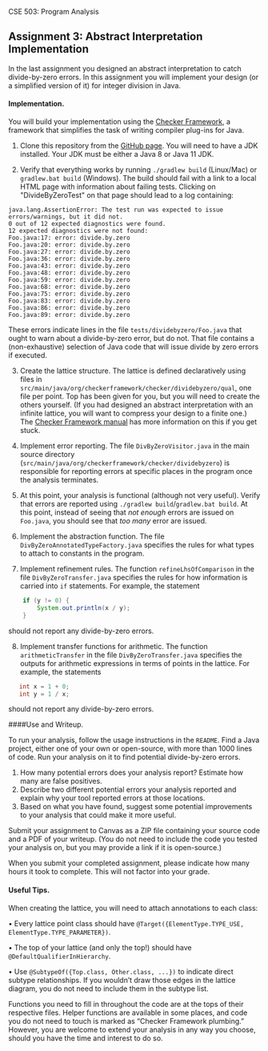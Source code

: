 CSE 503: Program Analysis

## Assignment 3: Abstract Interpretation Implementation

In the last assignment you designed an abstract interpretation to catch divide-by-zero 
errors. In this assignment you will implement your design (or a simplified version 
of it) for integer division in Java.

#### Implementation. 

You will build your implementation using the [Checker Framework](checkerframework.org), 
a framework that simplifies the task of writing compiler plug-ins for Java.

1. Clone this repository from 
the [GitHub page](https://github.com/kelloggm/div-by-zero-checker). You will need
to have a JDK installed. Your JDK must be either a Java 8 or Java 11 JDK.

2. Verify that everything works by running `./gradlew build` (Linux/Mac) 
or `gradlew.bat build` (Windows). The build should fail with a link to a local
HTML page with information about failing tests. Clicking on "DivideByZeroTest" on that
page should lead to a log containing:

```
java.lang.AssertionError: The test run was expected to issue errors/warnings, but it did not.
0 out of 12 expected diagnostics were found.
12 expected diagnostics were not found:
Foo.java:17: error: divide.by.zero
Foo.java:20: error: divide.by.zero
Foo.java:27: error: divide.by.zero
Foo.java:36: error: divide.by.zero
Foo.java:43: error: divide.by.zero
Foo.java:48: error: divide.by.zero
Foo.java:59: error: divide.by.zero
Foo.java:68: error: divide.by.zero
Foo.java:75: error: divide.by.zero
Foo.java:83: error: divide.by.zero
Foo.java:86: error: divide.by.zero
Foo.java:89: error: divide.by.zero
```

These errors indicate lines in the file `tests/dividebyzero/Foo.java` that ought to
warn about a divide-by-zero error, but do not. That file contains a (non-exhaustive)
selection of Java code that will issue divide by zero errors if executed.

3. Create the lattice structure. The lattice is defined declaratively using files in 
`src/main/java/org/checkerframework/checker/dividebyzero/qual`, one file
per point. Top has been given for you, but you will need to create the others yourself. 
(If you had designed an abstract interpretation with an infinite lattice, you will want 
to compress your design to a finite one.) The 
[Checker Framework manual](https://checkerframework.org/manual/#creating-typequals)
has more information on this if you get stuck.

4. Implement error reporting. The file `DivByZeroVisitor.java` in the main source
directory (`src/main/java/org/checkerframework/checker/dividebyzero`) is responsible for 
reporting errors at specific places in the program once the analysis terminates.

5. At this point, your analysis is functional (although not very useful). Verify that 
errors are reported using `./gradlew build`/`gradlew.bat build`. At this point, instead
of seeing that *not enough* errors are issued on `Foo.java`, you should see that *too many*
error are issued.

6. Implement the abstraction function. The file `DivByZeroAnnotatedTypeFactory.java` 
specifies the rules for what types to attach to constants in the program.

7. Implement refinement rules. The function `refineLhsOfComparison` in the file 
`DivByZeroTransfer.java` specifies the rules for how information is carried into 
`if` statements. For example, the statement
```java
    if (y != 0) {
        System.out.println(x / y);
    }
```
should not report any divide-by-zero errors.

8. Implement transfer functions for arithmetic. 
The function `arithmeticTransfer` in the file `DivByZeroTransfer.java` specifies 
the outputs for arithmetic expressions in terms of points in the lattice. For
example, the statements
```java
   int x = 1 + 0;
   int y = 1 / x;
```
should not report any divide-by-zero errors.

####Use and Writeup. 

To run your analysis, follow the usage instructions in the `README`.
Find a Java project, either one of your own or
open-source, with more than 1000 lines of code. 
Run your analysis on it to find potential divide-by-zero errors.

1. How many potential errors does your analysis report? Estimate how many are false positives.
2. Describe two different potential errors your analysis reported and explain why your tool reported errors
at those locations.
3. Based on what you have found, suggest some potential improvements to your analysis that could make
it more useful.

Submit your assignment to Canvas as a ZIP file containing your source code and a PDF of your writeup.
(You do not need to include the code you tested your analysis on, but you may provide a link if it is
open-source.)

When you submit your completed assignment, please indicate how many hours it took to complete. This
will not factor into your grade.

#### Useful Tips. 

When creating the lattice, you will need to attach annotations to each class:

• Every lattice point class should have 
`@Target({ElementType.TYPE_USE, ElementType.TYPE_PARAMETER})`.

• The top of your lattice (and only the top!) should have `@DefaultQualifierInHierarchy`.

• Use `@SubtypeOf({Top.class, Other.class, ...})` to indicate direct subtype relationships.
If you wouldn’t draw those edges in the lattice diagram, you do not need to include 
them in the subtype list.

Functions you need to fill in throughout the code are at the tops of their respective files. 
Helper functions are available in some places, and code you do not need to touch is marked 
as “Checker Framework plumbing.”
However, you are welcome to extend your analysis in any way you choose, should you 
have the time and interest to do so.

